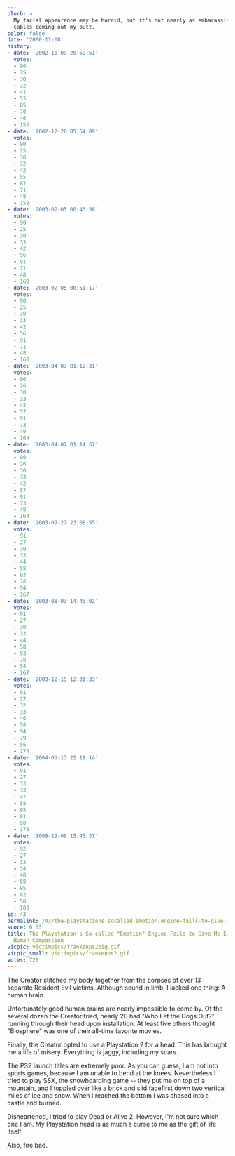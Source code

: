 ```yaml
---
blurb: >
  My facial appearence may be horrid, but it's not nearly as embarassing as the A/V
  cables coming out my butt.
color: false
date: '2000-11-08'
history:
- date: '2002-10-09 20:59:51'
  votes:
  - 90
  - 25
  - 30
  - 32
  - 41
  - 53
  - 85
  - 70
  - 46
  - 153
- date: '2002-12-20 05:54:09'
  votes:
  - 90
  - 25
  - 30
  - 32
  - 42
  - 55
  - 87
  - 71
  - 48
  - 159
- date: '2003-02-05 00:43:38'
  votes:
  - 90
  - 25
  - 30
  - 33
  - 42
  - 56
  - 91
  - 71
  - 48
  - 160
- date: '2003-02-05 00:51:17'
  votes:
  - 90
  - 25
  - 30
  - 33
  - 42
  - 56
  - 91
  - 71
  - 48
  - 160
- date: '2003-04-07 01:12:31'
  votes:
  - 90
  - 26
  - 30
  - 33
  - 42
  - 57
  - 91
  - 73
  - 49
  - 164
- date: '2003-04-07 01:14:57'
  votes:
  - 90
  - 26
  - 30
  - 33
  - 42
  - 57
  - 91
  - 73
  - 49
  - 164
- date: '2003-07-27 23:08:55'
  votes:
  - 91
  - 27
  - 30
  - 33
  - 44
  - 58
  - 93
  - 78
  - 54
  - 167
- date: '2003-08-03 14:45:02'
  votes:
  - 91
  - 27
  - 30
  - 33
  - 44
  - 58
  - 93
  - 78
  - 54
  - 167
- date: '2003-12-15 12:31:33'
  votes:
  - 91
  - 27
  - 32
  - 33
  - 46
  - 58
  - 94
  - 79
  - 56
  - 174
- date: '2004-03-13 22:19:14'
  votes:
  - 91
  - 27
  - 33
  - 33
  - 47
  - 58
  - 95
  - 81
  - 58
  - 176
- date: '2009-12-09 15:45:37'
  votes:
  - 92
  - 27
  - 33
  - 34
  - 48
  - 58
  - 95
  - 82
  - 58
  - 180
id: 43
permalink: /43/the-playstations-socalled-emotion-engine-fails-to-give-me-even-a-hint-of-human-compassion/
score: 6.33
title: The Playstation's So-called "Emotion" Engine Fails to Give Me Even a Hint of
  Human Compassion
vicpic: victimpics/frankenps2big.gif
vicpic_small: victimpics/frankenps2.gif
votes: 729
---
```


The Creator stitched my body together from the corpses of over 13
separate Resident Evil victims. Although sound in limb, I lacked one
thing: A human brain.

Unfortunately good human brains are nearly impossible to come by. Of the
several dozen the Creator tried, nearly 20 had "Who Let the Dogs Out?"
running through their head upon installation. At least five others
thought "Biosphere" was one of their all-time favorite movies.

Finally, the Creator opted to use a Playstation 2 for a head. This has
brought me a life of misery. Everything is jaggy, including my scars.

The PS2 launch titles are extremely poor. As you can guess, I am not
into sports games, because I am unable to bend at the knees.
Nevertheless I tried to play SSX, the snowboarding game -- they put me
on top of a mountain, and I toppled over like a brick and slid facefirst
down two vertical miles of ice and snow. When I reached the bottom I was
chased into a castle and burned.

Disheartened, I tried to play Dead or Alive 2. However, I'm not sure
which one I am. My Playstation head is as much a curse to me as the gift
of life itself.

Also, fire bad.